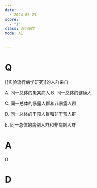 ```yaml
---
date:
  - 2024-05-21
score:
  - "1"
class: 流行病学
mode: A1

  
---
```



# Q
[[实验流行病学研究]]的人群来自

A. 同一总体的患某病人 B. 同一总体的健康人

C. 同一总体的暴露人群和非暴露人群   

D. 同一总体的干预人群和非干预人群

E. 同一总体的病例人群和非病例人群

# A

D


# D
